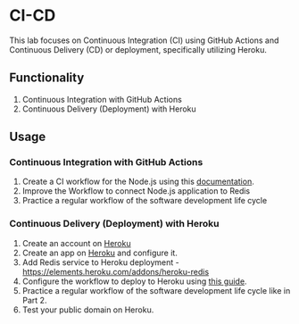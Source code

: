 # CI-CD

This lab focuses on Continuous Integration (CI) using GitHub Actions and Continuous Delivery (CD) or deployment, specifically utilizing Heroku.

## Functionality

1. Continuous Integration with GitHub Actions
2. Continuous Delivery (Deployment) with Heroku

## Usage

### Continuous Integration with GitHub Actions

1. Create a CI workflow for the Node.js using this [documentation](https://docs.github.com/en/actions/guides/building-and-testing-nodejs).
2. Improve the Workflow to connect Node.js application to Redis
3. Practice a regular workflow of the software development life cycle

### Continuous Delivery (Deployment) with Heroku

1. Create an account on [Heroku](https://heroku.com)
2. Create an app on [Heroku](https://dashboard.heroku.com/new-app) and configure it.
3. Add Redis service to Heroku deployment - https://elements.heroku.com/addons/heroku-redis
4. Configure the workflow to deploy to Heroku using [this guide](https://github.com/marketplace/actions/deploy-to-heroku).
5. Practice a regular workflow of the software development life cycle like in Part 2.
6. Test your public domain on Heroku.

